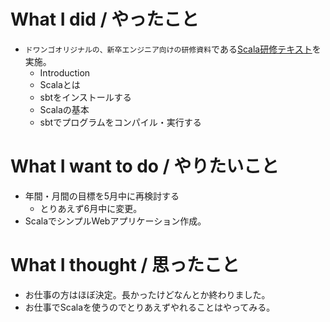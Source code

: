 # What I did / やったこと
- ```ドワンゴオリジナルの、新卒エンジニア向けの研修資料```である[Scala研修テキスト](https://dwango.github.io/scala_text/)を実施。
  - Introduction
  - Scalaとは
  - sbtをインストールする
  - Scalaの基本
  - sbtでプログラムをコンパイル・実行する

# What I want to do / やりたいこと
- 年間・月間の目標を5月中に再検討する
  - とりあえず6月中に変更。
- ScalaでシンプルWebアプリケーション作成。

# What I thought / 思ったこと
- お仕事の方はほぼ決定。長かったけどなんとか終わりました。
- お仕事でScalaを使うのでとりあえずやれることはやってみる。
